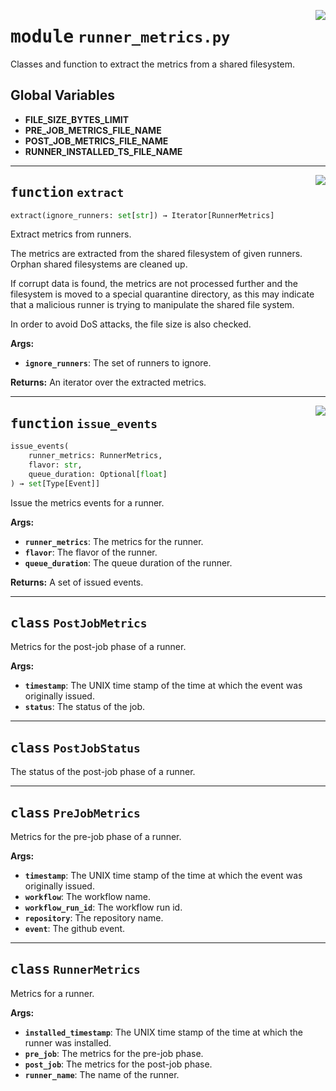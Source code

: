 <!-- markdownlint-disable -->

<a href="../src/runner_metrics.py#L0"><img align="right" style="float:right;" src="https://img.shields.io/badge/-source-cccccc?style=flat-square"></a>

# <kbd>module</kbd> `runner_metrics.py`
Classes and function to extract the metrics from a shared filesystem. 

**Global Variables**
---------------
- **FILE_SIZE_BYTES_LIMIT**
- **PRE_JOB_METRICS_FILE_NAME**
- **POST_JOB_METRICS_FILE_NAME**
- **RUNNER_INSTALLED_TS_FILE_NAME**

---

<a href="../src/runner_metrics.py#L215"><img align="right" style="float:right;" src="https://img.shields.io/badge/-source-cccccc?style=flat-square"></a>

## <kbd>function</kbd> `extract`

```python
extract(ignore_runners: set[str]) → Iterator[RunnerMetrics]
```

Extract metrics from runners. 

The metrics are extracted from the shared filesystem of given runners. Orphan shared filesystems are cleaned up. 

If corrupt data is found, the metrics are not processed further and the filesystem is moved to a special quarantine directory, as this may indicate that a malicious runner is trying to manipulate the shared file system. 

In order to avoid DoS attacks, the file size is also checked. 



**Args:**
 
 - <b>`ignore_runners`</b>:  The set of runners to ignore. 



**Returns:**
 An iterator over the extracted metrics. 


---

<a href="../src/runner_metrics.py#L242"><img align="right" style="float:right;" src="https://img.shields.io/badge/-source-cccccc?style=flat-square"></a>

## <kbd>function</kbd> `issue_events`

```python
issue_events(
    runner_metrics: RunnerMetrics,
    flavor: str,
    queue_duration: Optional[float]
) → set[Type[Event]]
```

Issue the metrics events for a runner. 



**Args:**
 
 - <b>`runner_metrics`</b>:  The metrics for the runner. 
 - <b>`flavor`</b>:  The flavor of the runner. 
 - <b>`queue_duration`</b>:  The queue duration of the runner. 



**Returns:**
 A set of issued events. 


---

## <kbd>class</kbd> `PostJobMetrics`
Metrics for the post-job phase of a runner. 



**Args:**
 
 - <b>`timestamp`</b>:  The UNIX time stamp of the time at which the event was originally issued. 
 - <b>`status`</b>:  The status of the job. 





---

## <kbd>class</kbd> `PostJobStatus`
The status of the post-job phase of a runner. 





---

## <kbd>class</kbd> `PreJobMetrics`
Metrics for the pre-job phase of a runner. 



**Args:**
 
 - <b>`timestamp`</b>:  The UNIX time stamp of the time at which the event was originally issued. 
 - <b>`workflow`</b>:  The workflow name. 
 - <b>`workflow_run_id`</b>:  The workflow run id. 
 - <b>`repository`</b>:  The repository name. 
 - <b>`event`</b>:  The github event. 





---

## <kbd>class</kbd> `RunnerMetrics`
Metrics for a runner. 



**Args:**
 
 - <b>`installed_timestamp`</b>:  The UNIX time stamp of the time at which the runner was installed. 
 - <b>`pre_job`</b>:  The metrics for the pre-job phase. 
 - <b>`post_job`</b>:  The metrics for the post-job phase. 
 - <b>`runner_name`</b>:  The name of the runner. 





